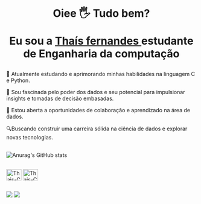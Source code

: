 ##
<div>
 <h1 align="center">Oiee 🖐️   Tudo bem?
       
 Eu sou a <a href="https://www.linkedin.com/in/url-thais/">Thaís fernandes </a>
   estudante de Enganharia da computação
  </h1>
  
📖 Atualmente estudando e aprimorando minhas habilidades na linguagem C e Python.
  
🌱 Sou fascinada pelo poder dos dados e seu potencial para impulsionar insights e tomadas de decisão embasadas.

 🤝 Estou aberta a oportunidades de colaboração e aprendizado na área de dados.

 🔍Buscando construir uma carreira sólida na ciência de dados e explorar novas tecnologias.

##
 
 ![Anurag's GitHub stats](https://github-readme-stats.vercel.app/api?username=thai5fernandes&show_icons=true&theme=synthwave)

##
 
 <img align="center" alt="Thais-C" height="30" width="40" src="https://cdn.jsdelivr.net/gh/devicons/devicon/icons/c/c-line.svg">
 <img align="center" alt="Thais-C" height="30" width="40" src="https://cdn.jsdelivr.net/gh/devicons/devicon/icons/java/java-plain.svg">
     
  ##
 
<div> 
  <a href = "mailto:thaisfa852@gmail.com"><img src="https://img.shields.io/badge/-Gmail-%23333?style=for-the-badge&logo=gmail&logoColor=white" target="_blank"></a>
  <a href="https://www.linkedin.com/in/url-thais/" target="_blank"><img src="https://img.shields.io/badge/-LinkedIn-%230077B5?style=for-the-badge&logo=linkedin&logoColor=white" target="_blank"></a> 
  
</div>
